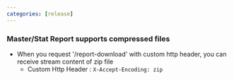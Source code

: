 ```yaml
---
categories: [release]
---
```


### Master/Stat Report supports compressed files
  * When you request '/report-download' with custom http header, you can receive stream content of zip file
    - Custom Http Header : `X-Accept-Encoding: zip`
